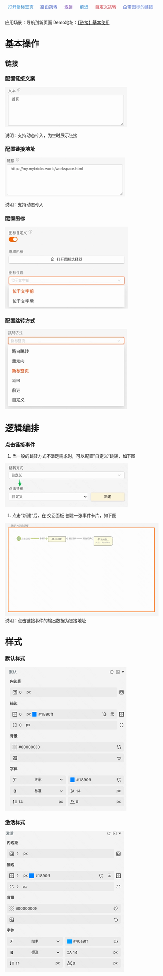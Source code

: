 ![](img/img1.webp)


应用场景：导航到新页面
Demo地址：[【链接】基本使用](https://my.mybricks.world/mybricks-pc-page/index.html?id=470421031596101)
# **基本操作**
## **链接**
### **配置链接文案**
![](img/img2.webp)

说明：支持动态传入，为空时展示链接

### **配置链接地址**
![](img/img3.webp)

说明：支持动态传入

### **配置图标**
![](img/img4.webp)


### **配置跳转方式**
![](img/img5.webp)


# **逻辑编排**
### **点击链接事件**

1. 当一般的跳转方式不满足需求时，可以配置”自定义“跳转，如下图

![](img/img6.webp)


1. 点击“新建”后，在 交互面板 创建一张事件卡片，如下图

![](img/img7.png)
说明：点击链接事件的输出数据为链接地址

# **样式**
### **默认样式**
![](img/img8.png)

### **激活样式**
![](img/img9.png)
